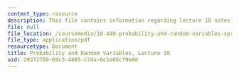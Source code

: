 ```yaml
---
content_type: resource
description: This file contains information regarding lecture 10 notes.
file: null
file_location: /coursemedia/18-440-probability-and-random-variables-spring-2014/2937276069c34885c7da6c1e66cf9e0d_MIT18_440S14_Lecture10.pdf
file_type: application/pdf
resourcetype: Document
title: Probability and Random Variables, Lecture 10
uid: 29372760-69c3-4885-c7da-6c1e66cf9e0d
---
```

